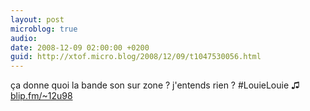 ```yaml
---
layout: post
microblog: true
audio: 
date: 2008-12-09 02:00:00 +0200
guid: http://xtof.micro.blog/2008/12/09/t1047530056.html
---
```

ça donne quoi la bande son sur zone ? j'entends rien ? #LouieLouie ♫ [blip.fm/~12u98](http://blip.fm/~12u98)
